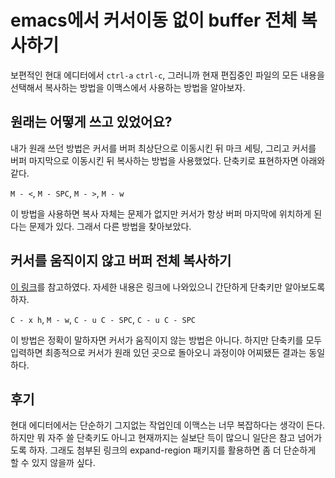 # emacs에서 커서이동 없이 buffer 전체 복사하기


보편적인 현대 에디터에서 `ctrl-a` `ctrl-c`, 그러니까 현재 편집중인 파일의 모든 내용을 선택해서 복사하는 방법을 이맥스에서 사용하는 방법을 알아보자.

## 원래는 어떻게 쓰고 있었어요?

내가 원래 쓰던 방법은 커서를 버퍼 최상단으로 이동시킨 뒤 마크 세팅, 그리고 커서를 버퍼 마지막으로 이동시킨 뒤 복사하는 방법을 사용했었다. 단축키로 표현하자면 아래와 같다.

`M - <`, `M - SPC`, `M - >`, `M - w`

이 방법을 사용하면 복사 자체는 문제가 없지만 커서가 항상 버퍼 마지막에 위치하게 된다는 문제가 있다. 그래서 다른 방법을 찾아보았다.

## 커서를 움직이지 않고 버퍼 전체 복사하기

[이 링크](https://emacs.stackexchange.com/questions/827/selecting-text-without-moving-the-cursor)를 참고하였다. 자세한 내용은 링크에 나와있으니 간단하게 단축키만 알아보도록 하자.

`C - x h`, `M - w`, `C - u C - SPC`, `C - u C - SPC`

이 방법은 정확이 말하자면 커서가 움직이지 않는 방법은 아니다. 하지만 단축키를 모두 입력하면 최종적으로 커서가 원래 있던 곳으로 돌아오니 과정이야 어찌됐든 결과는 동일하다. 

## 후기

현대 에디터에서는 단순하기 그지없는 작업인데 이맥스는 너무 복잡하다는 생각이 든다. 하지만 뭐 자주 쓸 단축키도 아니고 현재까지는 실보단 득이 많으니 일단은 참고 넘어가도록 하자. 그래도 첨부된 링크의 expand-region 패키지를 활용하면 좀 더 단순하게 할 수 있지 않을까 싶다.

